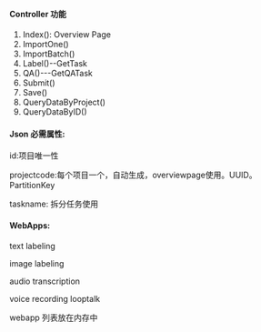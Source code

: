 #### Controller 功能

1. Index(): Overview Page
2. ImportOne()
3. ImportBatch()
4. Label()--GetTask
5. QA()---GetQATask
6. Submit()
7. Save()
8. QueryDataByProject()
9. QueryDataByID()



#### Json 必需属性:

id:项目唯一性

projectcode:每个项目一个，自动生成，overviewpage使用。UUID。PartitionKey

taskname: 拆分任务使用



#### WebApps:

text labeling

image labeling

audio transcription

voice recording looptalk

webapp 列表放在内存中

